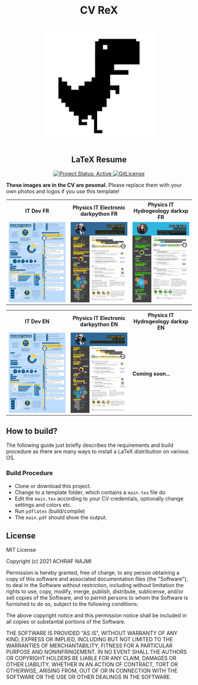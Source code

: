 <h1 align="center">
  CV ReX
</h1>

<h1 align="center">
  <img alt="cvrex icon" src="./previews/cvrex.svg" height="300px" />
  <br />
</h1>

<h2 align="center">
  LaTeX Resume
</h2>

<div align="center">
  <a href="http://www.repostatus.org/#active" title="Project Status: Active – The project has reached a stable, usable state and is being actively developed.">
    <img src="http://www.repostatus.org/badges/latest/active.svg" alt="Project Status: Active" />
  </a>
  <a href="https://gitlicense.com/license/NajmiAchraf/cvrex">
    <img src="https://gitlicense.com/badge/NajmiAchraf/cvrex" alt="GitLicense" />
  </a>	
</div>


**These images are in the CV are pesonal.**
Please replace them with your own photos and logos if you use this template!


<div align="center">

<table width="100%" margin-left="auto" margin-right="auto">
  <tr>
    <th>IT Dev FR</th>
    <th>Physics IT Electronic darkpython FR</th>
    <th>Physics IT Hydrogeology darkxp FR</th>
  </tr>
  <tr>
    <td width="33%">
      <img src="previews/it-dev_fr.png" 
        alt="IT Dev CV example preview" />
    </td>
    <td width="33%">
      <img src="previews/it-electronic-darkpython_fr.png" 
        alt="IT Electronic CV example preview" />
    </td>
    <td width="33%">
      <img src="previews/it-hydrogeology-darkxp_fr.png" 
        alt="IT Hydrogeology CV example preview" />
    </td>
  </tr>
</table>
</div>

<table>
    <tr>
       	<th>IT Dev EN</th>
        <th>Physics IT Electronic darkpython EN</th>
       	<th>Physics IT Hydrogeology darkxp EN</th>
    </tr>
    	<tr>	
    		<td width="33%">
    			<img src="previews/it-dev_en.png"
    				alt="IT Dev CV example preview" />
    		</td>
        <td width="33%">
          <img src="previews/it-electronic-darkpython_en.png" 
            alt="IT Electronic CV example preview" />
        </td>
    		<td width="33%">
    			<h4>Coming soon...</h4>
            </td>    	
    	</tr>
</table>
</div>

## How to build?

The following guide just briefly describes the requirements and build procedure as there are many ways to install a LaTeX distribution on various OS.


### Build Procedure


 * Clone or download this project. 
 * Change to a template folder, which contains a `main.tex` file do
 * Edit the `main.tex` according to your CV credentials, optionally change settings and colors etc.
 * Run `pdflatex` (build/compile) 
 * The `main.pdf` should show the output.


## License

MIT License

Copyright (c) 2021 ACHRAF NAJMI

Permission is hereby granted, free of charge, to any person obtaining a copy of this software and associated documentation files (the "Software"), to deal in the Software without restriction, including without limitation the rights to use, copy, modify, merge, publish, distribute, sublicense, and/or sell copies of the Software, and to permit persons to whom the Software is furnished to do so, subject to the following conditions:

The above copyright notice and this permission notice shall be included in all copies or substantial portions of the Software.

THE SOFTWARE IS PROVIDED "AS IS", WITHOUT WARRANTY OF ANY KIND, EXPRESS OR IMPLIED, INCLUDING BUT NOT LIMITED TO THE WARRANTIES OF MERCHANTABILITY, FITNESS FOR A PARTICULAR PURPOSE AND NONINFRINGEMENT.
IN NO EVENT SHALL THE AUTHORS OR COPYRIGHT HOLDERS BE LIABLE FOR ANY CLAIM, DAMAGES OR OTHER LIABILITY, WHETHER IN AN ACTION OF CONTRACT, TORT OR OTHERWISE, ARISING FROM, OUT OF OR IN CONNECTION WITH THE SOFTWARE OR THE USE OR OTHER DEALINGS IN THE SOFTWARE.


